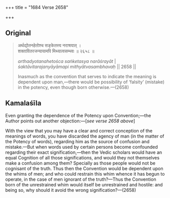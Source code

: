 +++
title = "1684 Verse 2658"

+++
## Original 
>
> अर्थद्योतनहेतोश्च सङ्केतस्य नराश्रयात् ।  
> शक्तावितरजन्यायामपि मिथ्यात्वसम्भवः ॥ २६५८ ॥ 
>
> *arthadyotanahetośca saṅketasya narāśrayāt* \|  
> *śaktāvitarajanyāyāmapi mithyātvasambhavaḥ* \|\| 2658 \|\| 
>
> Inasmuch as the convention that serves to indicate the meaning is dependent upon man,—there would be possibility of ‘falsity’ (mistake) in the potency, even though born otherwise.—(2658)



## Kamalaśīla

Even granting the dependence of the Potency upon Convention;—the Author points out another objection:—[*see verse 2658 above*]

With the view that you may have a clear and correct conception of the meanings of words, you have discarded the agency of man (in the matter of the Potency of words), regarding him as the source of confusion and mistake.—But when words used by certain persons become confounded regarding their exact signification,—then the Vedic scholars would have an equal Cognition of all those significations, and would they not themselves make a confusion among them? Specially as those people would not be cognisant of the truth. Thus then the Convention would be dependent upon the whims of men; and who could restrain this whim whence it has begun to operate, in the case of men ignorant of the truth?—Thus the Convention born of the unrestrained whim would itself be unrestrained and hostile: and being so, why should it avoid the wrong signification?—(2658)


